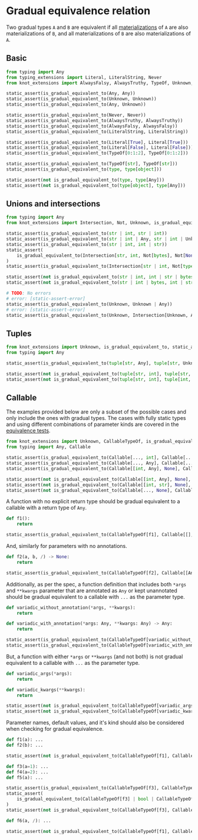 # Gradual equivalence relation

Two gradual types `A` and `B` are equivalent if all [materializations] of `A` are also
materializations of `B`, and all materializations of `B` are also materializations of `A`.

## Basic

```py
from typing import Any
from typing_extensions import Literal, LiteralString, Never
from knot_extensions import AlwaysFalsy, AlwaysTruthy, TypeOf, Unknown, is_gradual_equivalent_to, static_assert

static_assert(is_gradual_equivalent_to(Any, Any))
static_assert(is_gradual_equivalent_to(Unknown, Unknown))
static_assert(is_gradual_equivalent_to(Any, Unknown))

static_assert(is_gradual_equivalent_to(Never, Never))
static_assert(is_gradual_equivalent_to(AlwaysTruthy, AlwaysTruthy))
static_assert(is_gradual_equivalent_to(AlwaysFalsy, AlwaysFalsy))
static_assert(is_gradual_equivalent_to(LiteralString, LiteralString))

static_assert(is_gradual_equivalent_to(Literal[True], Literal[True]))
static_assert(is_gradual_equivalent_to(Literal[False], Literal[False]))
static_assert(is_gradual_equivalent_to(TypeOf[0:1:2], TypeOf[0:1:2]))

static_assert(is_gradual_equivalent_to(TypeOf[str], TypeOf[str]))
static_assert(is_gradual_equivalent_to(type, type[object]))

static_assert(not is_gradual_equivalent_to(type, type[Any]))
static_assert(not is_gradual_equivalent_to(type[object], type[Any]))
```

## Unions and intersections

```py
from typing import Any
from knot_extensions import Intersection, Not, Unknown, is_gradual_equivalent_to, static_assert

static_assert(is_gradual_equivalent_to(str | int, str | int))
static_assert(is_gradual_equivalent_to(str | int | Any, str | int | Unknown))
static_assert(is_gradual_equivalent_to(str | int, int | str))
static_assert(
    is_gradual_equivalent_to(Intersection[str, int, Not[bytes], Not[None]], Intersection[int, str, Not[None], Not[bytes]])
)
static_assert(is_gradual_equivalent_to(Intersection[str | int, Not[type[Any]]], Intersection[int | str, Not[type[Unknown]]]))

static_assert(not is_gradual_equivalent_to(str | int, int | str | bytes))
static_assert(not is_gradual_equivalent_to(str | int | bytes, int | str | dict))

# TODO: No errors
# error: [static-assert-error]
static_assert(is_gradual_equivalent_to(Unknown, Unknown | Any))
# error: [static-assert-error]
static_assert(is_gradual_equivalent_to(Unknown, Intersection[Unknown, Any]))
```

## Tuples

```py
from knot_extensions import Unknown, is_gradual_equivalent_to, static_assert
from typing import Any

static_assert(is_gradual_equivalent_to(tuple[str, Any], tuple[str, Unknown]))

static_assert(not is_gradual_equivalent_to(tuple[str, int], tuple[str, int, bytes]))
static_assert(not is_gradual_equivalent_to(tuple[str, int], tuple[int, str]))
```

## Callable

The examples provided below are only a subset of the possible cases and only include the ones with
gradual types. The cases with fully static types and using different combinations of parameter kinds
are covered in the [equivalence tests](./is_equivalent_to.md#callable).

```py
from knot_extensions import Unknown, CallableTypeOf, is_gradual_equivalent_to, static_assert
from typing import Any, Callable

static_assert(is_gradual_equivalent_to(Callable[..., int], Callable[..., int]))
static_assert(is_gradual_equivalent_to(Callable[..., Any], Callable[..., Unknown]))
static_assert(is_gradual_equivalent_to(Callable[[int, Any], None], Callable[[int, Unknown], None]))

static_assert(not is_gradual_equivalent_to(Callable[[int, Any], None], Callable[[Any, int], None]))
static_assert(not is_gradual_equivalent_to(Callable[[int, str], None], Callable[[int, str, bytes], None]))
static_assert(not is_gradual_equivalent_to(Callable[..., None], Callable[[], None]))
```

A function with no explicit return type should be gradual equivalent to a callable with a return
type of `Any`.

```py
def f1():
    return

static_assert(is_gradual_equivalent_to(CallableTypeOf[f1], Callable[[], Any]))
```

And, similarly for parameters with no annotations.

```py
def f2(a, b, /) -> None:
    return

static_assert(is_gradual_equivalent_to(CallableTypeOf[f2], Callable[[Any, Any], None]))
```

Additionally, as per the spec, a function definition that includes both `*args` and `**kwargs`
parameter that are annotated as `Any` or kept unannotated should be gradual equivalent to a callable
with `...` as the parameter type.

```py
def variadic_without_annotation(*args, **kwargs):
    return

def variadic_with_annotation(*args: Any, **kwargs: Any) -> Any:
    return

static_assert(is_gradual_equivalent_to(CallableTypeOf[variadic_without_annotation], Callable[..., Any]))
static_assert(is_gradual_equivalent_to(CallableTypeOf[variadic_with_annotation], Callable[..., Any]))
```

But, a function with either `*args` or `**kwargs` (and not both) is not gradual equivalent to a
callable with `...` as the parameter type.

```py
def variadic_args(*args):
    return

def variadic_kwargs(**kwargs):
    return

static_assert(not is_gradual_equivalent_to(CallableTypeOf[variadic_args], Callable[..., Any]))
static_assert(not is_gradual_equivalent_to(CallableTypeOf[variadic_kwargs], Callable[..., Any]))
```

Parameter names, default values, and it's kind should also be considered when checking for gradual
equivalence.

```py
def f1(a): ...
def f2(b): ...

static_assert(not is_gradual_equivalent_to(CallableTypeOf[f1], CallableTypeOf[f2]))

def f3(a=1): ...
def f4(a=2): ...
def f5(a): ...

static_assert(is_gradual_equivalent_to(CallableTypeOf[f3], CallableTypeOf[f4]))
static_assert(
    is_gradual_equivalent_to(CallableTypeOf[f3] | bool | CallableTypeOf[f4], CallableTypeOf[f4] | bool | CallableTypeOf[f3])
)
static_assert(not is_gradual_equivalent_to(CallableTypeOf[f3], CallableTypeOf[f5]))

def f6(a, /): ...

static_assert(not is_gradual_equivalent_to(CallableTypeOf[f1], CallableTypeOf[f6]))
```

[materializations]: https://typing.readthedocs.io/en/latest/spec/glossary.html#term-materialize
